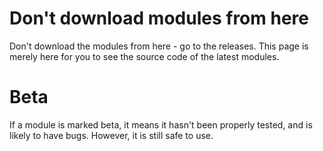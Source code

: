 # Don't download modules from here

Don't download the modules from here - go to the releases. This page is merely here for you to see the source code of the latest modules.

# Beta

If a module is marked beta, it means it hasn't been properly tested, and is likely to have bugs. However, it is still safe to use.
